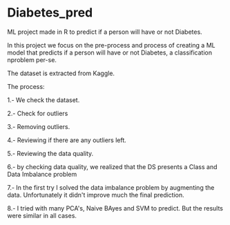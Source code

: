 # Diabetes_pred
ML project made in R to predict if a person will have or not Diabetes.

In this project we focus on the pre-process and process of creating a ML model that predicts if a person will have or not Diabetes, a classification nproblem per-se.

The dataset is extracted from Kaggle.

The process: 

1.- We check the dataset.

2.- Check for outliers

3.- Removing outliers.

4.- Reviewing if there are any outliers left.

5.- Reviewing the data quality.

6.- by checking data quality, we realized that the DS presents a Class and Data Imbalance problem

7.- In the first try I solved the data imbalance problem by augmenting the data. Unfortunately it didn't improve much the final prediction.

8.- I tried with many PCA's, Naive BAyes and SVM to predict. But the results were similar in all cases.




